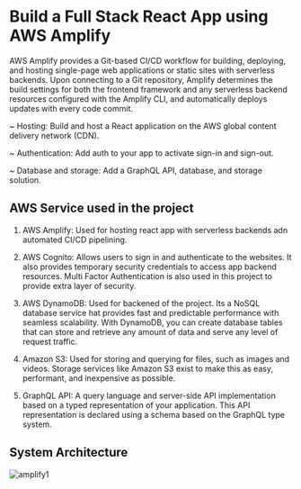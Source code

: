 # Build a Full Stack React App using AWS Amplify

AWS Amplify provides a Git-based CI/CD workflow for building, deploying, and hosting single-page web applications or static sites with serverless backends. Upon connecting to a Git repository, Amplify determines the build settings for both the frontend framework and any serverless backend resources configured with the Amplify CLI, and automatically deploys updates with every code commit.

~ Hosting: Build and host a React application on the AWS global content delivery network (CDN).

~ Authentication: Add auth to your app to activate sign-in and sign-out.

~ Database and storage: Add a GraphQL API, database, and storage solution.

## AWS Service used in the project 

1) AWS Amplify: Used for hosting react app with serverless backends adn automated CI/CD pipelining.

2) AWS Cognito:  Allows users to sign in and authenticate to the websites. It also provides temporary security credentials to access app backend resources. Multi Factor Authentication is also used in this project to provide extra layer of security.
   
3) AWS DynamoDB: Used for backened of the project. Its a NoSQL database service hat provides fast and predictable performance with seamless scalability. With DynamoDB, you can create database tables that can store and retrieve any amount of data and serve any level of request traffic.
   
4) Amazon S3: Used for storing and querying for files, such as images and videos. Storage services like Amazon S3 exist to make this as easy, performant, and inexpensive as possible.

5) GraphQL API: A query language and server-side API implementation based on a typed representation of your application. This API representation is declared using a schema based on the GraphQL type system.

## System Architecture

![amplify1](https://github.com/SagarG2003/amplify-react-graphql/assets/113847560/4cb16ed5-1095-407d-bf04-b37e60324a82)




